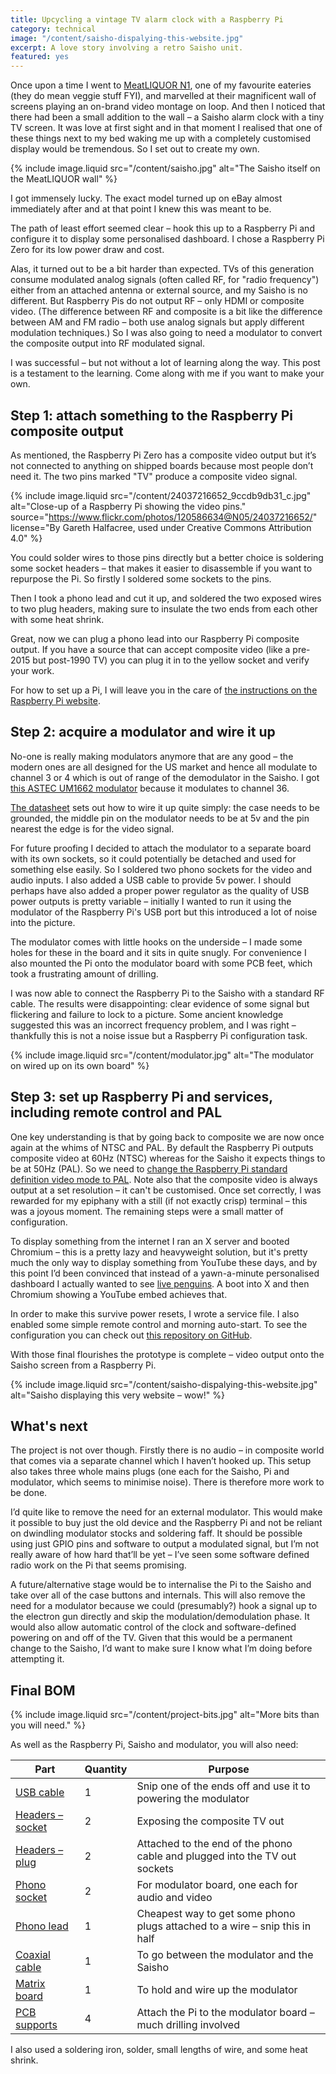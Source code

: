 ```yaml
---
title: Upcycling a vintage TV alarm clock with a Raspberry Pi
category: technical
image: "/content/saisho-dispalying-this-website.jpg"
excerpt: A love story involving a retro Saisho unit.
featured: yes
---
```


Once upon a time I went to [MeatLIQUOR N1](http://meatliquor.com/n1/), one of my favourite eateries (they do mean veggie stuff FYI), and marvelled at their magnificent wall of screens playing an on-brand video montage on loop. And then I noticed that there had been a small addition to the wall – a Saisho alarm clock with a tiny TV screen. It was love at first sight and in that moment I realised that one of these things next to my bed waking me up with a completely customised display would be tremendous. So I set out to create my own.

{% include image.liquid
  src="/content/saisho.jpg"
  alt="The Saisho itself on the MeatLIQUOR wall"
%}

I got immensely lucky. The exact model turned up on eBay almost immediately after and at that point I knew this was meant to be.

The path of least effort seemed clear – hook this up to a Raspberry Pi and configure it to display some personalised dashboard. I chose a Raspberry Pi Zero for its low power draw and cost.

Alas, it turned out to be a bit harder than expected. TVs of this generation consume modulated analog signals (often called RF, for "radio frequency") either from an attached antenna or external source, and my Saisho is no different. But Raspberry Pis do not output RF – only HDMI or composite video. (The difference between RF and composite is a bit like the difference between AM and FM radio – both use analog signals but apply different modulation techniques.) So I was also going to need a modulator to convert the composite output into RF modulated signal.

I was successful – but not without a lot of learning along the way. This post is a testament to the learning. Come along with me if you want to make your own.


## Step 1: attach something to the Raspberry Pi composite output

As mentioned, the Raspberry Pi Zero has a composite video output but it’s not connected to anything on shipped boards because most people don’t need it. The two pins marked "TV" produce a composite video signal.

{% include image.liquid
  src="/content/24037216652_9ccdb9db31_c.jpg"
  alt="Close-up of a Raspberry Pi showing the video pins."
  source="https://www.flickr.com/photos/120586634@N05/24037216652/"
  license="By Gareth Halfacree, used under Creative Commons Attribution 4.0"
%}

You could solder wires to those pins directly but a better choice is soldering some socket headers – that makes it easier to disassemble if you want to repurpose the Pi. So firstly I soldered some sockets to the pins.

Then I took a phono lead and cut it up, and soldered the two exposed wires to two plug headers, making sure to insulate the two ends from each other with some heat shrink.

Great, now we can plug a phono lead into our Raspberry Pi composite output. If you have a source that can accept composite video (like a pre-2015 but post-1990 TV) you can plug it in to the yellow socket and verify your work.

For how to set up a Pi, I will leave you in the care of [the instructions on the Raspberry Pi website](https://www.raspberrypi.org/documentation/setup/).


## Step 2: acquire a modulator and wire it up

No-one is really making modulators anymore that are any good – the modern ones are all designed for the US market and hence all modulate to channel 3 or 4 which is out of range of the demodulator in the Saisho. I got [this ASTEC UM1662 modulator](https://www.ebay.co.uk/itm/ASTEC-UM1662-UHF-RF-MODULATOR-WITH-SOUND-blb22-/122553784141) because it modulates to channel 36.

[The datasheet](/content/ASTEC%20UM%201662%20datasheet.pdf) sets out how to wire it up quite simply: the case needs to be grounded, the middle pin on the modulator needs to be at 5v and the pin nearest the edge is for the video signal.

For future proofing I decided to attach the modulator to a separate board with its own sockets, so it could potentially be detached and used for something else easily. So I soldered two phono sockets for the video and audio inputs. I also added a USB cable to provide 5v power. I should perhaps have also added a proper power regulator as the quality of USB power outputs is pretty variable – initially I wanted to run it using the modulator of the Raspberry Pi's USB port but this introduced a lot of noise into the picture.

The modulator comes with little hooks on the underside – I made some holes for these in the board and it sits in quite snugly. For convenience I also mounted the Pi onto the modulator board with some PCB feet, which took a frustrating amount of drilling.

I was now able to connect the Raspberry Pi to the Saisho with a standard RF cable. The results were disappointing: clear evidence of some signal but flickering and failure to lock to a picture. Some ancient knowledge suggested this was an incorrect frequency problem, and I was right – thankfully this is not a noise issue but a Raspberry Pi configuration task.

{% include image.liquid
  src="/content/modulator.jpg"
  alt="The modulator on wired up on its own board"
%}


## Step 3: set up Raspberry Pi and services, including remote control and PAL

One key understanding is that by going back to composite we are now once again at the whims of NTSC and PAL. By default the Raspberry Pi outputs composite video at 60Hz (NTSC) whereas for the Saisho it expects things to be at 50Hz (PAL). So we need to [change the Raspberry Pi standard definition video mode to PAL](https://www.raspberrypi.org/documentation/configuration/config-txt/video.md). Note also that the composite video is always output at a set resolution – it can't be customised. Once set correctly, I was rewarded for my epiphany with a still (if not exactly crisp) terminal – this was a joyous moment. The remaining steps were a small matter of configuration.

To display something from the internet I ran an X server and booted Chromium – this is a pretty lazy and heavyweight solution, but it's pretty much the only way to display something from YouTube these days, and by this point I’d been convinced that instead of a yawn-a-minute personalised dashboard I actually wanted to see [live penguins](https://www.youtube.com/watch?v=JJqXeRFsLjE). A boot into X and then Chromium showing a YouTube embed achieves that.

In order to make this survive power resets, I wrote a service file. I also enabled some simple remote control and morning auto-start. To see the configuration you can check out [this repository on GitHub](https://github.com/simonwo/saisho).

With those final flourishes the prototype is complete – video output onto the Saisho screen from a Raspberry Pi.

{% include image.liquid
  src="/content/saisho-dispalying-this-website.jpg"
  alt="Saisho displaying this very website – wow!"
%}


## What's next

The project is not over though. Firstly there is no audio – in composite world that comes via a separate channel which I haven’t hooked up. This setup also takes three whole mains plugs (one each for the Saisho, Pi and modulator, which seems to minimise noise). There is therefore more work to be done.

I’d quite like to remove the need for an external modulator. This would make it possible to buy just the old device and the Raspberry Pi and not be reliant on dwindling modulator stocks and soldering faff. It should be possible using just GPIO pins and software to output a modulated signal, but I’m not really aware of how hard that’ll be yet – I’ve seen some software defined radio work on the Pi that seems promising.

A future/alternative stage would be to internalise the Pi to the Saisho and take over all of the case buttons and internals. This will also remove the need for a modulator because we could (presumably?) hook a signal up to the electron gun directly and skip the modulation/demodulation phase. It would also allow automatic control of the clock and software-defined powering on and off of the TV. Given that this would be a permanent change to the Saisho, I’d want to make sure I know what I’m doing before attempting it.

## Final BOM

{% include image.liquid
  src="/content/project-bits.jpg"
  alt="More bits than you will need."
%}

As well as the Raspberry Pi, Saisho and modulator, you will also need:

| Part                                                                                                                            | Quantity | Purpose                                                                     |
|---------------------------------------------------------------------------------------------------------------------------------|----------|-----------------------------------------------------------------------------|
| [USB cable](https://cpc.farnell.com/unbranded/08427nb01/micro-usb-cable-blue-1m/dp/TE08305)                                     | 1        | Snip one of the ends off and use it to powering the modulator               |
| [Headers – socket](https://cpc.farnell.com/pro-signal/18689/header-female-stackable-2-54mm/dp/CN18765)                          | 2        | Exposing the composite TV out                                               |
| [Headers – plug](https://cpc.farnell.com/starconn-connectors/phw-40-rv/0-1-pm-header-single-row-40-pms/dp/CN00870)              | 2        | Attached to the end of the phono cable and plugged into the TV out sockets  |
| [Phono socket](https://cpc.farnell.com/rean/nys354/phono-socket-pcb/dp/CN19685)                                                 | 2        | For modulator board, one each for audio and video                           |
| [Phono lead](https://cpc.farnell.com/pro-signal/psg03048/phono-plug-to-plug-lead-0-15m/dp/AV18595)                              | 1        | Cheapest way to get some phono plugs attached to a wire – snip this in half |
| [Coaxial cable](https://cpc.farnell.com/pro-signal/jr9008-1m-black-rohs/lead-coax-tv-p-s-black-1m/dp/AP01684?st=aerial%20plugs) | 1        | To go between the modulator and the Saisho                                  |
| [Matrix board](https://cpc.farnell.com/multicomp/mc001796/matrix-board-100mm-x-100mm/dp/PC02110)                                | 1        | To hold and wire up the modulator                                           |
| [PCB supports](https://cpc.farnell.com/duratool/d01449/pcb-support-nylon66-4mm-dia-3mm/dp/PC01615)                              | 4        | Attach the Pi to the modulator board – much drilling involved               |

I also used a soldering iron, solder, small lengths of wire, and some heat shrink.
